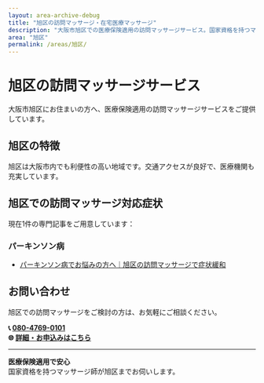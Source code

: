 ```yaml
---
layout: area-archive-debug
title: "旭区の訪問マッサージ・在宅医療マッサージ"
description: "大阪市旭区での医療保険適用の訪問マッサージサービス。国家資格を持つマッサージ師が地域密着でサポート。1記事掲載中。"
area: "旭区"
permalink: /areas/旭区/
---
```


# 旭区の訪問マッサージサービス

大阪市旭区にお住まいの方へ、医療保険適用の訪問マッサージサービスをご提供しています。

## 旭区の特徴

旭区は大阪市内でも利便性の高い地域です。交通アクセスが良好で、医療機関も充実しています。

## 旭区での訪問マッサージ対応症状

現在1件の専門記事をご用意しています：


### パーキンソン病

- [パーキンソン病でお悩みの方へ｜旭区の訪問マッサージで症状緩和](/symptom_guide/parkinsons-guide-asahi/)


## お問い合わせ

旭区での訪問マッサージをご検討の方は、お気軽にご相談ください。

**📞 [080-4769-0101](tel:080-4769-0101)**  
**🌐 [詳細・お申込みはこちら](https://peraichi.com/landing_pages/view/himawari-massage/)**

---

**医療保険適用で安心**  
国家資格を持つマッサージ師が旭区までお伺いします。

